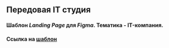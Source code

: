 ## Передовая IT студия
#### Шаблон *Landing Page* для ***Figma***. Тематика - IT-компания.
#### Ссылка на [шаблон](https://www.figma.com/file/baQy8qaeJ6hRQfkpm6taqmTh/Templates-%234.-More-on-Figma.info)
